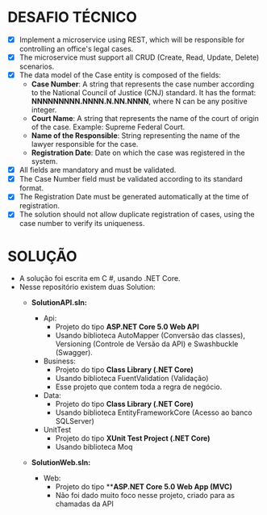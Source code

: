 # DESAFIO TÉCNICO

- [x] Implement a microservice using REST, which will be responsible for controlling an office's legal cases.
- [x] The microservice must support all CRUD (Create, Read, Update, Delete) scenarios.
- [x] The data model of the Case entity is composed of the fields:
  - **Case Number**: A string that represents the case number according to the National Council of Justice (CNJ) standard. It has the format: **NNNNNNNNN.NNNN.N.NN.NNNN**, where N can be any positive integer.
  - **Court Name**: A string that represents the name of the court of origin of the case. Example: Supreme Federal Court.
  - **Name of the Responsible**: String representing the name of the lawyer responsible for the case.
  - **Registration Date**: Date on which the case was registered in the system.
- [x] All fields are mandatory and must be validated.
- [x] The Case Number field must be validated according to its standard format.
- [x] The Registration Date must be generated automatically at the time of registration.
- [x] The solution should not allow duplicate registration of cases, using the case number to verify its uniqueness.

# SOLUÇÃO
- A solução foi escrita em C #, usando .NET Core.
- Nesse repositório existem duas Solution:
  - **SolutionAPI.sln:**
    - Api:
      - Projeto do tipo **ASP.NET Core 5.0 Web API**
      - Usando biblioteca AutoMapper (Conversão das classes), Versioning (Controle de Versão da API) e Swashbuckle (Swagger).
    - Business:
      - Projeto do tipo **Class Library (.NET Core)**
      - Usando biblioteca FuentValidation (Validação)
      - Esse projeto que contem toda a regra de negócio.
    - Data:
      - Projeto do tipo **Class Library (.NET Core)**
      - Usando biblioteca EntityFrameworkCore (Acesso ao banco SQLServer)
    - UnitTest
      - Projeto do tipo **XUnit Test Project (.NET Core)**
      - Usando biblioteca Moq
      
  - **SolutionWeb.sln:**
    - Web:
      - Projeto do tipo ****ASP.NET Core 5.0 Web App (MVC)**
      - Não foi dado muito foco nesse projeto, criado para as chamadas da API
 
